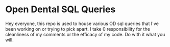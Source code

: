 # Open Dental SQL Queries

Hey everyone, this repo is used to house various OD sql queries that I've been working on or trying to pick apart. I take 0 responsibility for the cleanliness of my comments or the efficacy of my code. Do with it what you will. 